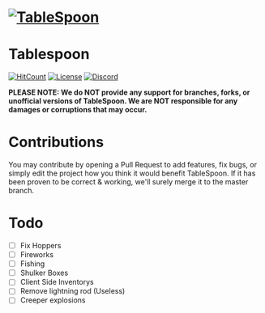 # [![TableSpoon](https://file.xenoservers.net/Resources/GitHub-Resources/tablespoon.png)]()
# Tablespoon

[![HitCount](http://hits.dwyl.com/XenoServers/TableSpoon.svg)](http://hits.dwyl.com/XenoServers/TableSpoon)
[![License](https://img.shields.io/badge/license-AGPL%20v3-blue.svg?style=flat-square)](https://github.com/XenoServers/TableSpoon/blob/master/LICENSE)
[![Discord](https://img.shields.io/discord/490677165289897995.svg?style=flat-square&label=discord&colorB=7289da)](https://discord.xenoservers.net)

**PLEASE NOTE: We do NOT provide any support for branches, forks, or unofficial versions of TableSpoon. We are NOT responsible for any damages or corruptions that may occur.**

# Contributions
You may contribute by opening a Pull Request to add features, fix bugs, or simply edit the project how you think it would benefit TableSpoon. If it has been proven to be correct & working, we'll surely merge it to the master branch.

# Todo
  - [ ] Fix Hoppers
  - [ ] Fireworks
  - [ ] Fishing
  - [ ] Shulker Boxes
  - [ ] Client Side Inventorys
  - [ ] Remove lightning rod (Useless)
  - [ ] Creeper explosions
